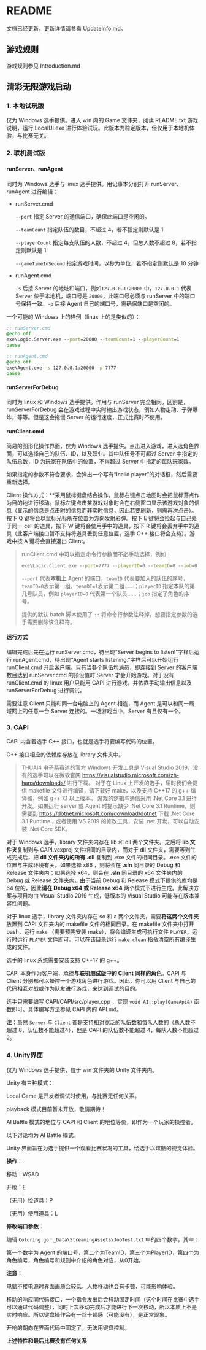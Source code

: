 # README



文档已经更新，更新详情请参看 UpdateInfo.md。



## 游戏规则



游戏规则参见 Introduction.md



## 清彩无限游戏启动



### 1. 本地试玩版

仅为 Windows 选手提供。进入 win 内的 Game 文件夹，阅读 README.txt 游戏说明，运行 LocalUI.exe 进行体验试玩。此版本为稳定版本，但仅用于本地机体验，与比赛无关。  



### 2. 联机测试版

#### runServer、runAgent

同时为 Windows 选手与 linux 选手提供。用记事本分别打开 runServer、runAgent 进行编辑：

+ runServer.cmd

   `--port` 指定 Server 的通信端口，确保此端口是空闲的。

  `--teamCount` 指定队伍的数目，不超过 4，若不指定则默认是 1

  `--playerCount` 指定每支队伍的人数，不超过 4，但总人数不超过 8，若不指定则默认是 1

  `--gameTimeInSecond` 指定游戏时间，以秒为单位，若不指定则默认是 10 分钟

+ runAgent.cmd

   `-s` 后接 Server 的地址和端口，例如`127.0.0.1:20000` 中，`127.0.0.1` 代表 Server 位于本地机，端口号是 `20000`，此端口号必须与 runServer 中的端口号保持一致。`-p` 后接 Agent 自己的端口号，需确保端口是空闲的。


一个可能的 Windows 上的样例（linux 上的是类似的）：

```cmd
:: runServer.cmd
@echo off
exe\Logic.Server.exe --port=20000 --teamCount=1 --playerCount=1
pause

:: runAgent.cmd
@echo off
exe\Agent.exe -s 127.0.0.1:20000 -p 7777
pause
```



#### runServerForDebug

同时为 linux 和 Windows 选手提供。作用与 runServer 完全相同。区别是，runServerForDebug 会在游戏过程中实时输出游戏状态，例如人物走动、子弹爆炸，等等。但是这会拖慢 Server 的运行速度，正式比赛时不使用。



#### runClient.cmd

简易的图形化操作界面，仅为 Windows 选手提供。点击进入游戏，进入选角色界面，可以选择自己的队伍、ID，以及职业。其中队伍号不可超过 Server 中指定的队伍总数，ID 为玩家在队伍中的位置，不得超过 Server 中指定的每队玩家数。  

如果指定的参数不符合要求，会弹出一个写有“Inalid player”的对话框，然后需要重新选择。

Client 操作方式：**采用鼠标键盘结合操作。鼠标右键点击地图时会把鼠标落点作为目的地进行移动。鼠标左键点击某游戏对象时会在右侧窗口显示该游戏对象的信息（显示的信息是点击时的信息而非实时信息，因此若要刷新，则需再次点击）。按下 Q 键将会以鼠标光标所在位置为方向发射彩弹。按下 E 键将会捡起与自己处于同一 cell 的道具，按下 W 键将会使用手中的道具，按下 R 键将会丢弃手中的道具（此客户端接口暂不支持将道具丢到任意位置，选手 C++ 接口将会支持）。游戏中按 A 键将会直接退出 Client。

> runClient.cmd 中可以指定命令行参数而不必手动选择，例如：
>
> ```cmd
> exe\Logic.Client.exe --port=7777 --playerID=0 --teamID=0 --job=0
> ```
>
> `--port` 代表**本机上** Agent 的端口，`teamID` 代表要加入的队伍的序号，`teamID=0`表示第一组，`teamDI=1`表示第二组……；`playerID` 指定本队的第几号队员，例如 `playerID=0` 代表第一个队员……；`job` 指定了角色的序号。
>
> 提供的默认 batch 脚本使用了 `::` 将命令行参数注释掉，想要指定参数的选手需要删除该注释符。



#### 运行方式

编辑完成后先在运行 runServer.cmd，待出现“Server begins to listen!”字样后运行 runAgent.cmd，待出现“Agent starts listening.”字样后可以开始运行 runClient.cmd 开启客户端。只有当各个队伍均满员，即连接到 Server 的客户端数目达到 runServer.cmd 的预设值时 Server 才会开始游戏。对于没有 runClient.cmd 的 linux 用户只能用 CAPI 进行游戏，并依靠手动输出信息以及 runServerForDebug 进行调试。

需要注意 Client 只能和同一台电脑上的 Agent 相连，而 Agent 是可以和同一局域网上的任意一台 Server 连接的。一场游戏当中，Server 有且仅有一个。  



### 3. CAPI

CAPI 内含着选手 C++ 接口，也就是选手将要编写代码的位置。

C++ 接口相应的依赖库存放在 library 文件夹中。

> THUAI4 电子系赛道的官方 Windows 开发工具是 Visual Studio 2019，没有的选手可以在微软官网 https://visualstudio.microsoft.com/zh-hans/downloads/ 进行下载。
> 对于在 Linux 上开发的选手，届时我们会提供 makefile 文件进行编译，请下载好 make，以及支持 C++17 的 g++ 编译器，例如 g++ 7.1 以上版本。
> 游戏的逻辑与通信采用 .Net Core 3.1 进行开发。如果运行 server 或 Agent 时提示缺少 .Net Core 3.1 Runtime，则需要到 https://dotnet.microsoft.com/download/dotnet 下载 .Net Core 3.1 Runtime；或者使用 VS 2019 的修改工具，安装 .net 开发，可以自动安装 .Net Core SDK。

对于 Windows 选手，library 文件夹内存在 lib 和 dll 两个文件夹。之后将 **lib 文件夹**复制到与 CAPI.vcxproj 文件相同的目录内，而对于 dll 文件夹，需要等到生成完成后，把 **dll 文件夹内的所有 .dll** 复制到 .exe 文件的相同目录。.exe 文件的位置与生成环境有关。如果选择 x86 ，则将会在 **.sln** 同目录的 Debug 和 Release 文件夹内；如果选择 x64，则会在 **.sln** 同目录的 x64 文件夹内的 Debug 或 Release 文件夹内。由于当前 Debug 和 Release 模式下提供的库均是 64 位的，因此**请在 Debug x64 或 Release x64** 两个模式下进行生成。此解决方案与项目均由 Visual Studio 2019 生成，低版本的 Visual Studio 可能存在版本兼容性问题。

对于 linux 选手，library 文件夹内存在 so 和 a 两个文件夹，需要**将这两个文件夹**放置到 CAPI 文件夹内的 makefile 文件的相同目录。在 makefile 文件夹中打开 bash，运行 `make` （需要预先安装 make），将会编译生成可执行文件 `PLAYER`，运行时运行 `PLAYER` 文件即可。可以在该目录运行 `make clean` 指令清空所有编译生成的文件。  

选手的 linux 系统需要安装支持 C++17 的 g++。

CAPI 本身作为客户端，承担**与联机测试版中的 Client 同样的角色**。CAPI 与 Client 分别都可以操控一个游戏角色进行游戏。因此，你可以用 Client 与自己的代码相互对战或作为队友进行游戏，来达到调试的目的。

选手只需要编写 CAPI/CAPI/src/player.cpp ，实现 `void AI::play(GameApi&)` 函数即可。具体编写方法参见 CAPI 内的 API.md。

**注**：虽然 `Server` 与 `Client` 都是支持相对宽泛的队伍数和每队人数的（总人数不超过 8，队伍数不能超过4），但是 CAPI 的队伍数不能超过 4，每队人数不能超过 2。



### 4. Unity界面

仅为 Windows 选手提供，位于 win 文件夹的 Unity 文件夹内。

Unity 有三种模式：

Local Game 是开发者调试时使用，与比赛无任何关系。

playback 模式目前暂未开放，敬请期待！

AI Battle 模式的地位与 CAPI 和 Client 的地位等价，即作为一个玩家的操控者。

以下讨论均为 AI Battle 模式。

Unity 界面旨在为选手提供一个观看比赛状况的工具，给选手以炫酷的视觉体验。



**操作**：

移动：WSAD

开枪：E	

（无用）捡道具：P

（无用）使用道具：L



**修改端口参数**：

编辑 `Coloring go！_Data\StreamingAssets\JobTest.txt` 中的四个数字，其中：

第一个数字为 Agent 的端口号，第二个为TeamID，第三个为PlayerID，第四个为角色编号，角色编号和规则中介绍的角色对应，从0开始。



**注意**：

电脑不接电源时界面画质会较低，人物移动也会有卡顿，可能影响体验。

移动的响应同代码接口，一个指令发出后会移动固定时间（这个时间在比赛中选手可以通过代码调整），同时上次移动完成后才能进行下一次移动，所以本质上不是实时响应。所以键盘操作会有一丝卡顿感（可能没有），是正常现象。

开枪的朝向在界面代码中固定了，无法用键盘控制。

**上述特性和最后比赛没有任何关系**

